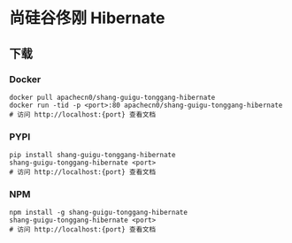 # 尚硅谷佟刚 Hibernate

## 下载

### Docker

```
docker pull apachecn0/shang-guigu-tonggang-hibernate
docker run -tid -p <port>:80 apachecn0/shang-guigu-tonggang-hibernate
# 访问 http://localhost:{port} 查看文档
```

### PYPI

```
pip install shang-guigu-tonggang-hibernate
shang-guigu-tonggang-hibernate <port>
# 访问 http://localhost:{port} 查看文档
```

### NPM

```
npm install -g shang-guigu-tonggang-hibernate
shang-guigu-tonggang-hibernate <port>
# 访问 http://localhost:{port} 查看文档
```